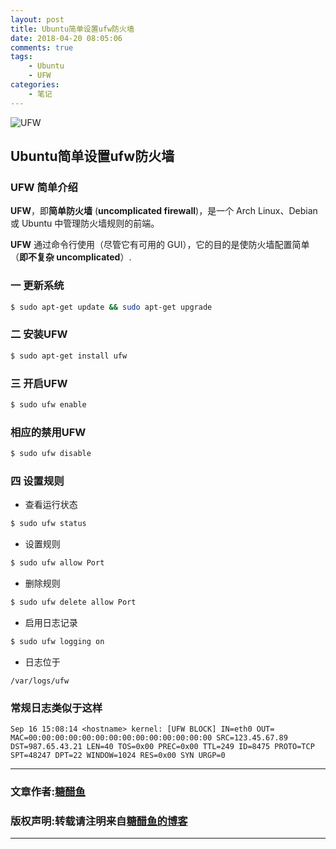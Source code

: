 ```yaml
---
layout: post
title: Ubuntu简单设置ufw防火墙
date: 2018-04-20 08:05:06
comments: true
tags:
    - Ubuntu
    - UFW
categories:
    - 笔记
---
```


![UFW](https://ws3.sinaimg.cn/large/006tNbRwly1fwbmcz1lxij30ku0afq5k.jpg)

## Ubuntu简单设置ufw防火墙

<!-- more -->

### UFW 简单介绍

**UFW**，即**简单防火墙** (**uncomplicated firewall**)，是一个 Arch Linux、Debian 或 Ubuntu 中管理防火墙规则的前端。 

**UFW** 通过命令行使用（尽管它有可用的 GUI），它的目的是使防火墙配置简单（**即不复杂 uncomplicated**）.

### 一 更新系统

```bash
$ sudo apt-get update && sudo apt-get upgrade
```

### 二 安装UFW
```bash
$ sudo apt-get install ufw
```

### 三 开启UFW
```bash
$ sudo ufw enable
```

### 相应的禁用UFW
```bash
$ sudo ufw disable
```

### 四 设置规则

- 查看运行状态
```bash
$ sudo ufw status
```

- 设置规则
```bash
$ sudo ufw allow Port
```

- 删除规则
```bash
$ sudo ufw delete allow Port
```

- 启用日志记录
```bash
$ sudo ufw logging on
```
- 日志位于
```
/var/logs/ufw
```

### 常规日志类似于这样

`Sep 16 15:08:14 <hostname> kernel: [UFW BLOCK] IN=eth0 OUT= MAC=00:00:00:00:00:00:00:00:00:00:00:00:00:00 SRC=123.45.67.89 DST=987.65.43.21 LEN=40 TOS=0x00 PREC=0x00 TTL=249 ID=8475 PROTO=TCP SPT=48247 DPT=22 WINDOW=1024 RES=0x00 SYN URGP=0
`

---
### 文章作者:[糖醋鱼](http://zzutcy.top)

### 版权声明:转载请注明来自[糖醋鱼的博客](http://zzutcy.top)
---